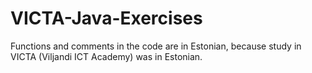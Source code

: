 # VICTA-Java-Exercises

Functions and comments in the code are in Estonian, because study in VICTA (Viljandi ICT Academy) was in Estonian.
 
